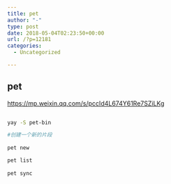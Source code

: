 ```yaml
---
title: pet
author: "-"
type: post
date: 2018-05-04T02:23:50+00:00
url: /?p=12181
categories:
  - Uncategorized

---
```

## pet
https://mp.weixin.qq.com/s/pccId4L674Y61Re7SZiLKg

```bash
  
yay -S pet-bin

#创建一个新的片段
  
pet new

pet list
  
pet sync

```